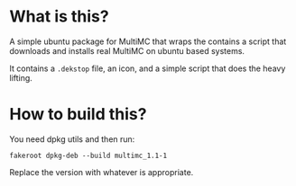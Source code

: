 # What is this?
A simple ubuntu package for MultiMC that wraps the contains a script that downloads and installs real MultiMC on ubuntu based systems.

It contains a `.dekstop` file, an icon, and a simple script that does the heavy lifting.

# How to build this?
You need dpkg utils and then run:
```
fakeroot dpkg-deb --build multimc_1.1-1
```

Replace the version with whatever is appropriate.
